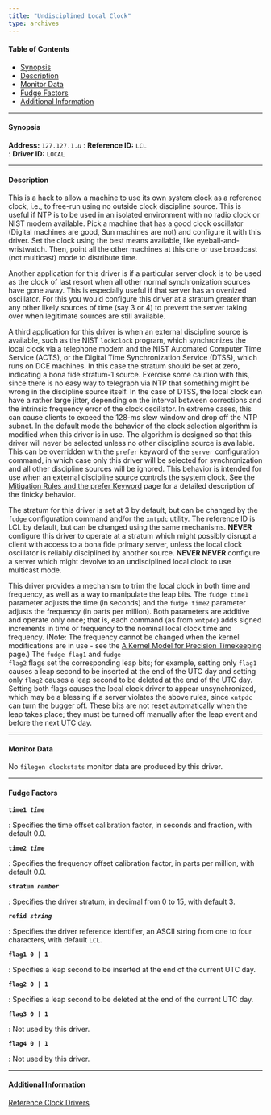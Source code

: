```yaml
---
title: "Undisciplined Local Clock"
type: archives
---
```


#### Table of Contents

*   [Synopsis](/archives/3-5.93e/driver1/#synopsis)
*   [Description](/archives/3-5.93e/driver1/#description)
*   [Monitor Data](/archives/3-5.93e/driver1/#monitor-data)
*   [Fudge Factors](/archives/3-5.93e/driver1/#fudge-factors)
*   [Additional Information](/archives/3-5.93e/driver1/#additional-information)

* * *

#### Synopsis

**Address:** <code>127.127.1._u_</code>
: **Reference ID:** <code>LCL</code>  
: **Driver ID:** <code>LOCAL</code>

* * *

#### Description

This is a hack to allow a machine to use its own system clock as a reference clock, i.e., to free-run using no outside clock discipline source. This is useful if NTP is to be used in an isolated environment with no radio clock or NIST modem available. Pick a machine that has a good clock oscillator (Digital machines are good, Sun machines are not) and configure it with this driver. Set the clock using the best means available, like eyeball-and-wristwatch. Then, point all the other machines at this one or use broadcast (not multicast) mode to distribute time. 

Another application for this driver is if a particular server clock is to be used as the clock of last resort when all other normal synchronization sources have gone away. This is especially useful if that server has an ovenized oscillator. For this you would configure this driver at a stratum greater than any other likely sources of time (say 3 or 4) to prevent the server taking over when legitimate sources are still available.

A third application for this driver is when an external discipline source is available, such as the NIST <code>lockclock</code> program, which synchronizes the local clock via a telephone modem and the NIST Automated Computer Time Service (ACTS), or the Digital Time Synchronization Service (DTSS), which runs on DCE machines. In this case the stratum should be set at zero, indicating a bona fide stratum-1 source. Exercise some caution with this, since there is no easy way to telegraph via NTP that something might be wrong in the discipline source itself. In the case of DTSS, the local clock can have a rather large jitter, depending on the interval between corrections and the intrinsic frequency error of the clock oscillator. In extreme cases, this can cause clients to exceed the 128-ms slew window and drop off the NTP subnet. In the default mode the behavior of the clock selection algorithm is modified when this driver is in use. The algorithm is designed so that this driver will never be selected unless no other discipline source is available. This can be overridden with the <code>prefer</code> keyword of the <code>server</code> configuration command, in which case only this driver will be selected for synchronization and all other discipline sources will be ignored. This behavior is intended for use when an external discipline source controls the system clock. See the [Mitigation Rules and the prefer Keyword](/archives/3-5.93e/prefer/) page for a detailed description of the finicky behavior.

The stratum for this driver is set at 3 by default, but can be changed by the <code>fudge</code> configuration command and/or the <code>xntpdc</code> utility. The reference ID is LCL by default, but can be changed using the same mechanisms. **NEVER** configure this driver to operate at a stratum which might possibly disrupt a client with access to a bona fide primary server, unless the local clock oscillator is reliably disciplined by another source. **NEVER NEVER** configure a server which might devolve to an undisciplined local clock to use multicast mode.

This driver provides a mechanism to trim the local clock in both time and frequency, as well as a way to manipulate the leap bits. The <code>fudge time1</code> parameter adjusts the time (in seconds) and the <code>fudge time2</code> parameter adjusts the frequency (in parts per million). Both parameters are additive and operate only once; that is, each command (as from <code>xntpdc</code>) adds signed increments in time or frequency to the nominal local clock time and frequency. (Note: The frequency cannot be changed when the kernel modifications are in use - see the [A Kernel Model for Precision Timekeeping](/archives/3-5.93e/kern/) page.) The <code>fudge flag1</code> and <code>fudge flag2</code> flags set the corresponding leap bits; for example, setting only <code>flag1</code> causes a leap second to be inserted at the end of the UTC day and setting only <code>flag2</code> causes a leap second to be deleted at the end of the UTC day. Setting both flags causes the local clock driver to appear unsynchronized, which may be a blessing if a server violates the above rules, since <code>xntpdc</code> can turn the bugger off. These bits are not reset automatically when the leap takes place; they must be turned off manually after the leap event and before the next UTC day. 

* * *

#### Monitor Data

No <code>filegen clockstats</code> monitor data are produced by this driver.

* * *

#### Fudge Factors

<code>**time1 _time_**</code>

: Specifies the time offset calibration factor, in seconds and fraction, with default 0.0.

<code>**time2 _time_**</code>

: Specifies the frequency offset calibration factor, in parts per million, with default 0.0.

<code>**stratum _number_**</code>

: Specifies the driver stratum, in decimal from 0 to 15, with default 3.

<code>**refid _string_**</code>

: Specifies the driver reference identifier, an ASCII string from one to four characters, with default <code>LCL</code>.

<code>**flag1 0 | 1**</code>

: Specifies a leap second to be inserted at the end of the current UTC day.

<code>**flag2 0 | 1**</code>

: Specifies a leap second to be deleted at the end of the current UTC day. 

<code>**flag3 0 | 1**</code>

: Not used by this driver.

<code>**flag4 0 | 1**</code>

: Not used by this driver.

* * *

#### Additional Information

[Reference Clock Drivers](/archives/3-5.93e/refclock/)